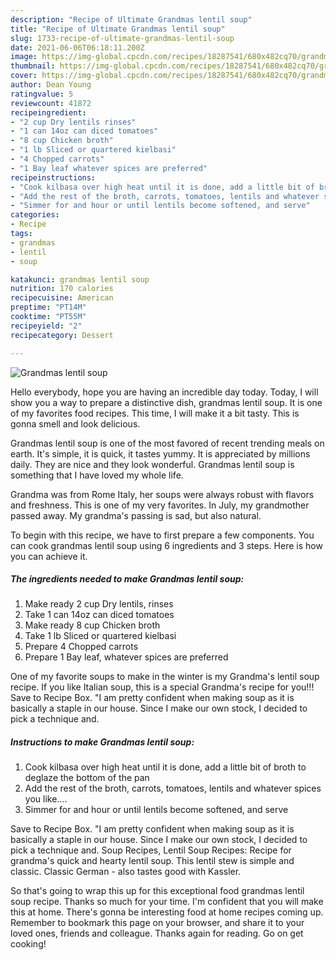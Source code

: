 ```yaml
---
description: "Recipe of Ultimate Grandmas lentil soup"
title: "Recipe of Ultimate Grandmas lentil soup"
slug: 1733-recipe-of-ultimate-grandmas-lentil-soup
date: 2021-06-06T06:18:11.200Z
image: https://img-global.cpcdn.com/recipes/18287541/680x482cq70/grandmas-lentil-soup-recipe-main-photo.jpg
thumbnail: https://img-global.cpcdn.com/recipes/18287541/680x482cq70/grandmas-lentil-soup-recipe-main-photo.jpg
cover: https://img-global.cpcdn.com/recipes/18287541/680x482cq70/grandmas-lentil-soup-recipe-main-photo.jpg
author: Dean Young
ratingvalue: 5
reviewcount: 41872
recipeingredient:
- "2 cup Dry lentils rinses"
- "1 can 14oz can diced tomatoes"
- "8 cup Chicken broth"
- "1 lb Sliced or quartered kielbasi"
- "4 Chopped carrots"
- "1 Bay leaf whatever spices are preferred"
recipeinstructions:
- "Cook kilbasa over high heat until it is done, add a little bit of broth to deglaze the bottom of the pan"
- "Add the rest of the broth, carrots, tomatoes, lentils and whatever spices you like...."
- "Simmer for and hour or until lentils become softened, and serve"
categories:
- Recipe
tags:
- grandmas
- lentil
- soup

katakunci: grandmas lentil soup 
nutrition: 170 calories
recipecuisine: American
preptime: "PT14M"
cooktime: "PT55M"
recipeyield: "2"
recipecategory: Dessert

---
```



![Grandmas lentil soup](https://img-global.cpcdn.com/recipes/18287541/680x482cq70/grandmas-lentil-soup-recipe-main-photo.jpg)

Hello everybody, hope you are having an incredible day today. Today, I will show you a way to prepare a distinctive dish, grandmas lentil soup. It is one of my favorites food recipes. This time, I will make it a bit tasty. This is gonna smell and look delicious.

Grandmas lentil soup is one of the most favored of recent trending meals on earth. It's simple, it is quick, it tastes yummy. It is appreciated by millions daily. They are nice and they look wonderful. Grandmas lentil soup is something that I have loved my whole life.

Grandma was from Rome Italy, her soups were always robust with flavors and freshness. This is one of my very favorites. In July, my grandmother passed away. My grandma&#39;s passing is sad, but also natural.


To begin with this recipe, we have to first prepare a few components. You can cook grandmas lentil soup using 6 ingredients and 3 steps. Here is how you can achieve it.

<!--inarticleads1-->

##### The ingredients needed to make Grandmas lentil soup:

1. Make ready 2 cup Dry lentils, rinses
1. Take 1 can 14oz can diced tomatoes
1. Make ready 8 cup Chicken broth
1. Take 1 lb Sliced or quartered kielbasi
1. Prepare 4 Chopped carrots
1. Prepare 1 Bay leaf, whatever spices are preferred


One of my favorite soups to make in the winter is my Grandma&#39;s lentil soup recipe. If you like Italian soup, this is a special Grandma&#39;s recipe for you!!! Save to Recipe Box. &#34;I am pretty confident when making soup as it is basically a staple in our house. Since I make our own stock, I decided to pick a technique and. 

<!--inarticleads2-->

##### Instructions to make Grandmas lentil soup:

1. Cook kilbasa over high heat until it is done, add a little bit of broth to deglaze the bottom of the pan
1. Add the rest of the broth, carrots, tomatoes, lentils and whatever spices you like....
1. Simmer for and hour or until lentils become softened, and serve


Save to Recipe Box. &#34;I am pretty confident when making soup as it is basically a staple in our house. Since I make our own stock, I decided to pick a technique and. Soup Recipes, Lentil Soup Recipes: Recipe for grandma&#39;s quick and hearty lentil soup. This lentil stew is simple and classic. Classic German - also tastes good with Kassler. 

So that's going to wrap this up for this exceptional food grandmas lentil soup recipe. Thanks so much for your time. I'm confident that you will make this at home. There's gonna be interesting food at home recipes coming up. Remember to bookmark this page on your browser, and share it to your loved ones, friends and colleague. Thanks again for reading. Go on get cooking!
